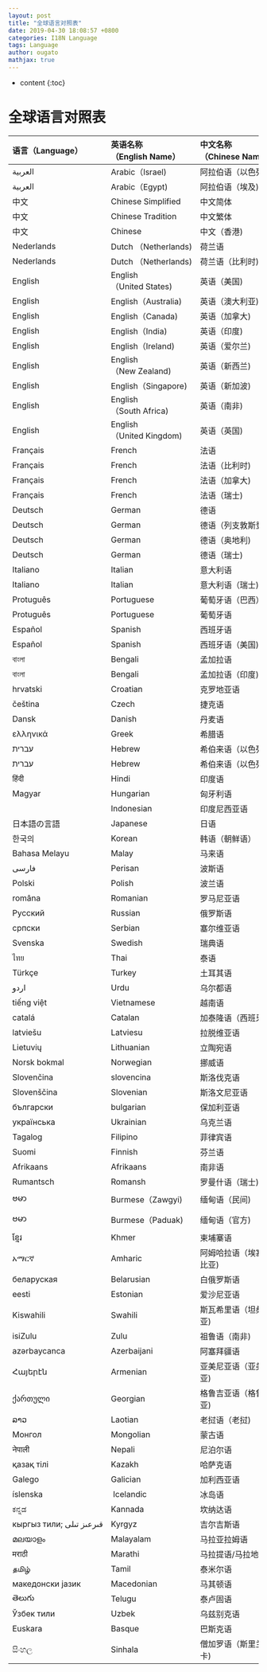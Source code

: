 ```yaml
---
layout: post
title: "全球语言对照表"
date: 2019-04-30 18:08:57 +0800
categories: I18N Language
tags: Language
author: ougato
mathjax: true
---
```


* content
{:toc}




# 全球语言对照表

| 语言（Language） | 英语名称（English Name） | 中文名称（Chinese Name） | 国家码（Code） |
| :-- | :-- | :-- | :--: |
| العربية | Arabic（Israel) | 阿拉伯语（以色列) | ar_IL |
| العربية | Arabic（Egypt) | 阿拉伯语（埃及) | ar_EG |
| 中文 | Chinese Simplified | 中文简体 | zh_CN |
| 中文 | Chinese Tradition | 中文繁体 | zh_TW |
| 中文 | Chinese | 中文（香港) | zh_HK |
| Nederlands | Dutch （Netherlands) | 荷兰语 | nl_NL |
| Nederlands | Dutch （Netherlands) | 荷兰语（比利时) | nl_BE |
| English | English（United States) | 英语（美国) | en_US |
| English | English（Australia) | 英语（澳大利亚) | en_AU |
| English | English（Canada) | 英语（加拿大) | en_CA |
| English | English（India) | 英语（印度) | en_IN |
| English | English（Ireland) | 英语（爱尔兰) | en_IE |
| English | English（New Zealand) | 英语（新西兰) | en_NZ |
| English | English（Singapore) | 英语（新加波) | en_SG |
| English | English（South Africa) | 英语（南非) | en_ZA |
| English | English（United Kingdom) | 英语（英国) | en_GB |
| Français | French | 法语 | fr_FR |
| Français | French | 法语（比利时) | fr_BE |
| Français | French | 法语（加拿大) | fr_CA |
| Français | French | 法语（瑞士) | fr_CH |
| Deutsch | German | 德语 | de_DE |
| Deutsch | German | 德语（列支敦斯登) | de_LI |
| Deutsch | German | 德语（奥地利) | de_AT |
| Deutsch | German | 德语（瑞士) | de_CH |
| Italiano | Italian | 意大利语 | it_IT |
| Italiano | Italian | 意大利语（瑞士) | it_CH |
| Protuguês | Portuguese | 葡萄牙语（巴西） | pt_BR |
| Protuguês | Portuguese | 葡萄牙语 | pt_PT |
| Español | Spanish | 西班牙语 | es_ES |
| Español | Spanish | 西班牙语（美国) | es_US |
| বাংলা | Bengali | 孟加拉语 | bn_BD |
| বাংলা | Bengali | 孟加拉语（印度) | bn_IN |
| hrvatski | Croatian | 克罗地亚语 | hr_HR |
| čeština | Czech | 捷克语 | cs_CZ |
| Dansk | Danish | 丹麦语 | da_DK |
| ελληνικά | Greek | 希腊语 | el_GR |
| עברית | Hebrew | 希伯来语（以色列) | he_IL |
| עברית | Hebrew | 希伯来语（以色列) | iw_IL |
| हिंदी | Hindi | 印度语 | hi_IN |
| Magyar | Hungarian | 匈牙利语 | hu_HU |
| | Indonesian | 印度尼西亚语 | in_ID |
| 日本語の言語 | Japanese | 日语 | ja_JP |
| 한국의 | Korean | 韩语（朝鲜语） | ko_KR |
| Bahasa Melayu | Malay | 马来语 | ms_MY |
| فارسی | Perisan | 波斯语 | fa_IR |
| Polski | Polish | 波兰语 | pl_PL |
| româna | Romanian | 罗马尼亚语 | ro_RO |
| Русский | Russian | 俄罗斯语 | ru_RU |
| српски | Serbian | 塞尔维亚语 | sr_RS |
| Svenska | Swedish | 瑞典语 | sv_SE |
| ไทย | Thai | 泰语 | th_TH |
| Türkçe | Turkey | 土耳其语 | tr_TR |
| اردو | Urdu | 乌尔都语 | ur_PK |
| tiếng việt | Vietnamese | 越南语 | vi_VN |
| catalá | Catalan | 加泰隆语（西班牙) | ca_ES |
| latviešu | Latviesu | 拉脱维亚语 | lv_LV |
| Lietuvių | Lithuanian | 立陶宛语 | lt_LT |
| Norsk bokmal | Norwegian | 挪威语 | nb_NO |
| Slovenčina | slovencina | 斯洛伐克语 | sk_SK |
| Slovenščina | Slovenian | 斯洛文尼亚语 | sl_SI |
| български | bulgarian | 保加利亚语 | bg_BG |
| українська | Ukrainian | 乌克兰语 | uk_UA |
| Tagalog | Filipino | 菲律宾语 | tl_PH |
| Suomi | Finnish | 芬兰语 | fi_FI |
| Afrikaans | Afrikaans | 南非语 | af_ZA |
| Rumantsch | Romansh | 罗曼什语（瑞士) | rm_CH |
| ဗမာ | Burmese（Zawgyi) | 缅甸语（民间) | my_ZG |
| ဗမာ | Burmese（Paduak) | 缅甸语（官方) | my_MM |
| ខ្មែរ | Khmer | 柬埔寨语 | km_KH |
| አማርኛ | Amharic | 阿姆哈拉语（埃塞俄比亚) | am_ET |
| беларуская | Belarusian | 白俄罗斯语 | be_BY |
| eesti | Estonian | 爱沙尼亚语 | et_EE |
| Kiswahili | Swahili | 斯瓦希里语（坦桑尼亚) | sw_TZ |
| isiZulu | Zulu | 祖鲁语（南非) | zu_ZA |
| azərbaycanca | Azerbaijani | 阿塞拜疆语 | az_AZ |
| Հայերէն | Armenian | 亚美尼亚语（亚美尼亚) | hy_AM |
| ქართული | Georgian | 格鲁吉亚语（格鲁吉亚) | ka_GE |
| ລາວ | Laotian | 老挝语（老挝) | lo_LA |
| Монгол | Mongolian | 蒙古语 | mn_MN |
| नेपाली | Nepali | 尼泊尔语 | ne_NP |
| қазақ тілі | Kazakh | 哈萨克语 | kk_KZ |
| Galego | Galician | 加利西亚语 |  gl-rES |
| íslenska |  Icelandic | 冰岛语 | is-rIS |
| ಕನ್ನಡ | Kannada | 坎纳达语 | kn-rIN |
| кыргыз тили; قىرعىز تىلى | Kyrgyz | 吉尔吉斯语 | ky-rKG |
| മലയാളം | Malayalam | 马拉亚拉姆语 | ml-rIN |
| मराठी | Marathi | 马拉提语/马拉地语 |  mr-rIN |
| தமிழ் | Tamil | 泰米尔语 | ta-rIN |
| македонски јазик | Macedonian | 马其顿语 | mk-rMK |
| తెలుగు | Telugu | 泰卢固语 | te-rIN |
| Ўзбек тили | Uzbek | 乌兹别克语 | uz-rUZ |
| Euskara | Basque | 巴斯克语 | eu-rES |
| සිංහල | Sinhala | 僧加罗语（斯里兰卡) | si_LK |

